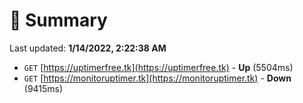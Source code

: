 # 📖 Summary
Last updated: **1/14/2022, 2:22:38 AM**

- `GET` [https://uptimerfree.tk](https://uptimerfree.tk) - **Up** (5504ms)
- `GET` [https://monitoruptimer.tk](https://monitoruptimer.tk) - **Down** (9415ms)
